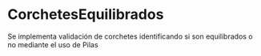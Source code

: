 # CorchetesEquilibrados
Se implementa validación de corchetes identificando si son equilibrados o no mediante el uso de Pilas
